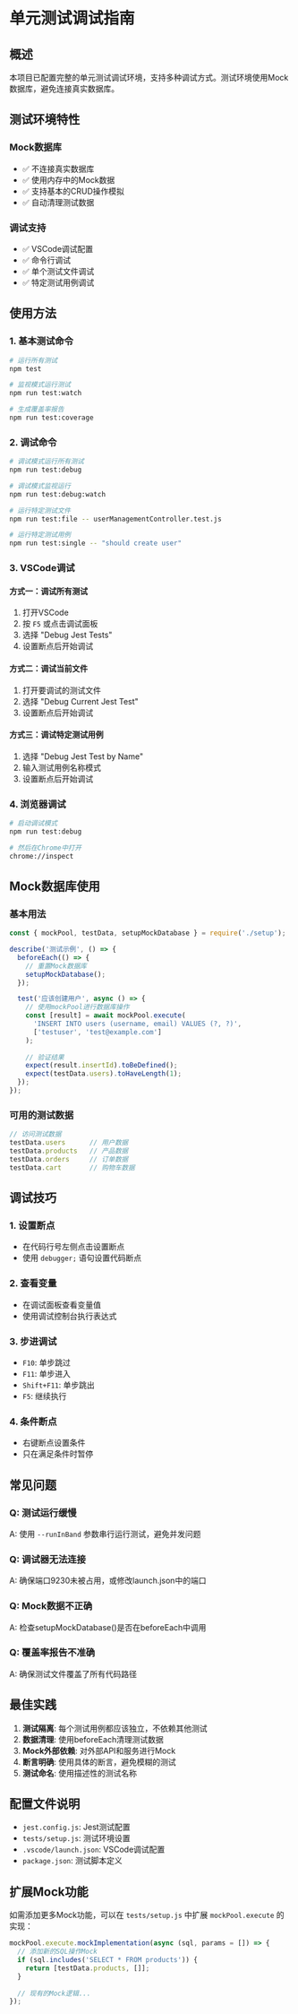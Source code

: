# 单元测试调试指南

## 概述

本项目已配置完整的单元测试调试环境，支持多种调试方式。测试环境使用Mock数据库，避免连接真实数据库。

## 测试环境特性

### Mock数据库
- ✅ 不连接真实数据库
- ✅ 使用内存中的Mock数据
- ✅ 支持基本的CRUD操作模拟
- ✅ 自动清理测试数据

### 调试支持
- ✅ VSCode调试配置
- ✅ 命令行调试
- ✅ 单个测试文件调试
- ✅ 特定测试用例调试

## 使用方法

### 1. 基本测试命令

```bash
# 运行所有测试
npm test

# 监视模式运行测试
npm run test:watch

# 生成覆盖率报告
npm run test:coverage
```

### 2. 调试命令

```bash
# 调试模式运行所有测试
npm run test:debug

# 调试模式监视运行
npm run test:debug:watch

# 运行特定测试文件
npm run test:file -- userManagementController.test.js

# 运行特定测试用例
npm run test:single -- "should create user"
```

### 3. VSCode调试

#### 方式一：调试所有测试
1. 打开VSCode
2. 按 `F5` 或点击调试面板
3. 选择 "Debug Jest Tests"
4. 设置断点后开始调试

#### 方式二：调试当前文件
1. 打开要调试的测试文件
2. 选择 "Debug Current Jest Test"
3. 设置断点后开始调试

#### 方式三：调试特定测试用例
1. 选择 "Debug Jest Test by Name"
2. 输入测试用例名称模式
3. 设置断点后开始调试

### 4. 浏览器调试

```bash
# 启动调试模式
npm run test:debug

# 然后在Chrome中打开
chrome://inspect
```

## Mock数据库使用

### 基本用法

```javascript
const { mockPool, testData, setupMockDatabase } = require('./setup');

describe('测试示例', () => {
  beforeEach(() => {
    // 重置Mock数据库
    setupMockDatabase();
  });

  test('应该创建用户', async () => {
    // 使用mockPool进行数据库操作
    const [result] = await mockPool.execute(
      'INSERT INTO users (username, email) VALUES (?, ?)',
      ['testuser', 'test@example.com']
    );
    
    // 验证结果
    expect(result.insertId).toBeDefined();
    expect(testData.users).toHaveLength(1);
  });
});
```

### 可用的测试数据

```javascript
// 访问测试数据
testData.users      // 用户数据
testData.products   // 产品数据
testData.orders     // 订单数据
testData.cart       // 购物车数据
```

## 调试技巧

### 1. 设置断点
- 在代码行号左侧点击设置断点
- 使用 `debugger;` 语句设置代码断点

### 2. 查看变量
- 在调试面板查看变量值
- 使用调试控制台执行表达式

### 3. 步进调试
- `F10`: 单步跳过
- `F11`: 单步进入
- `Shift+F11`: 单步跳出
- `F5`: 继续执行

### 4. 条件断点
- 右键断点设置条件
- 只在满足条件时暂停

## 常见问题

### Q: 测试运行缓慢
A: 使用 `--runInBand` 参数串行运行测试，避免并发问题

### Q: 调试器无法连接
A: 确保端口9230未被占用，或修改launch.json中的端口

### Q: Mock数据不正确
A: 检查setupMockDatabase()是否在beforeEach中调用

### Q: 覆盖率报告不准确
A: 确保测试文件覆盖了所有代码路径

## 最佳实践

1. **测试隔离**: 每个测试用例都应该独立，不依赖其他测试
2. **数据清理**: 使用beforeEach清理测试数据
3. **Mock外部依赖**: 对外部API和服务进行Mock
4. **断言明确**: 使用具体的断言，避免模糊的测试
5. **测试命名**: 使用描述性的测试名称

## 配置文件说明

- `jest.config.js`: Jest测试配置
- `tests/setup.js`: 测试环境设置
- `.vscode/launch.json`: VSCode调试配置
- `package.json`: 测试脚本定义

## 扩展Mock功能

如需添加更多Mock功能，可以在 `tests/setup.js` 中扩展 `mockPool.execute` 的实现：

```javascript
mockPool.execute.mockImplementation(async (sql, params = []) => {
  // 添加新的SQL操作Mock
  if (sql.includes('SELECT * FROM products')) {
    return [testData.products, []];
  }
  
  // 现有的Mock逻辑...
});
```